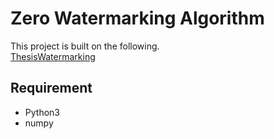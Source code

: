 # Zero Watermarking Algorithm

This project is built on the following.  
[ThesisWatermarking](https://github.com/emtiajium/ThesisWatermarking)

## Requirement 
  - Python3
  - numpy